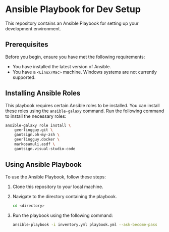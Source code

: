 # Ansible Playbook for Dev Setup

This repository contains an Ansible Playbook for setting up your development environment.

## Prerequisites

Before you begin, ensure you have met the following requirements:

- You have installed the latest version of Ansible.
- You have a `<Linux/Mac>` machine. Windows systems are not currently supported.

## Installing Ansible Roles

This playbook requires certain Ansible roles to be installed. You can install these roles using the `ansible-galaxy` command. Run the following command to install the necessary roles:

```bash
ansible-galaxy role install \
    geerlingguy.git \
    gantsign.oh-my-zsh \
    geerlingguy.docker \
    markosamuli.asdf \
    gantsign.visual-studio-code
```

## Using Ansible Playbook

To use the Ansible Playbook, follow these steps:

1. Clone this repository to your local machine.
2. Navigate to the directory containing the playbook.

   ```bash
   cd <directory>
   ```

3. Run the playbook using the following command:

   ```bash
   ansible-playbook -i inventory.yml playbook.yml --ask-become-pass
   ```

